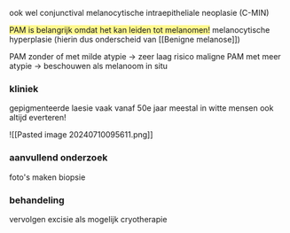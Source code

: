 ook wel conjunctival melanocytische intraepitheliale neoplasie (C-MIN)

<span style="background:#fff88f">PAM is belangrijk omdat het kan leiden tot melanomen!</span>
melanocytische hyperplasie (hierin dus onderscheid van [[Benigne melanose]])

PAM zonder of met milde atypie -> zeer laag risico maligne
PAM met meer atypie -> beschouwen als melanoom in situ

### kliniek
gepigmenteerde laesie
vaak vanaf 50e jaar
meestal in witte mensen
ook altijd everteren!

![[Pasted image 20240710095611.png]]
### aanvullend onderzoek
foto's maken
biopsie

### behandeling
vervolgen 
excisie als mogelijk
cryotherapie

